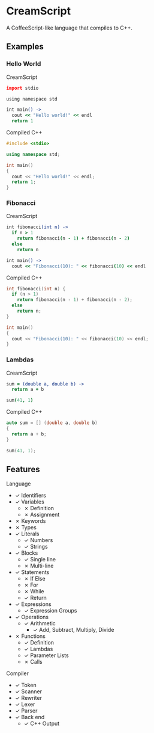 
# CreamScript

A CoffeeScript-like language that compiles to C++.

## Examples

### Hello World

CreamScript

```coffee
import stdio

using namespace std

int main() ->
  cout << "Hello world!" << endl
  return 1
```

Compiled C++

```cpp
#include <stdio>

using namespace std;

int main()
{
  cout << "Hello world!" << endl;
  return 1;
}
```

### Fibonacci

CreamScript

```coffee
int fibonacci(int n) ->
  if n > 1
    return fibonacci(n - 1) + fibonacci(n - 2)
  else
    return n

int main() ->
  cout << "Fibonacci(10): " << fibonacci(10) << endl
```

Compiled C++

```cpp
int fibonacci(int n) {
  if (n > 1)
    return fibonacci(n - 1) + fibonacci(n - 2);
  else
    return n;
}

int main()
{
  cout << "Fibonacci(10): " << fibonacci(10) << endl;
}
```

### Lambdas

CreamScript

```coffee
sum = (double a, double b) ->
  return a + b

sum(41, 1)
```

Compiled C++

```cpp
auto sum = [] (double a, double b)
{
  return a + b;
}

sum(41, 1);
```

## Features

Language

+ ✓ Identifiers
+ ✓ Variables
  + ✗ Definition
  + ✗ Assignment
+ ✗ Keywords
+ ✗ Types
+ ✓ Literals
  + ✓ Numbers
  + ✓ Strings
+ ✓ Blocks
  + ✓ Single line
  + ✗ Multi-line
+ ✓ Statements
  + ✗ If Else
  + ✗ For
  + ✗ While
  + ✓ Return
+ ✓ Expressions
  + ✓ Expression Groups
+ ✓ Operations
  + ✓ Arithmetic
    + ✓ Add, Subtract, Multiply, Divide
+ ✗ Functions
  + ✓ Definition
  + ✓ Lambdas
  + ✓ Parameter Lists
  + ✗ Calls

Compiler

+ ✓ Token
+ ✓ Scanner
+ ✓ Rewriter
+ ✓ Lexer
+ ✓ Parser
+ ✓ Back end
  + ✓ C++ Output
